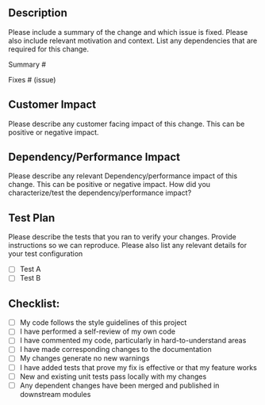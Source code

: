 ## Description

Please include a summary of the change and which issue is fixed. Please also include relevant motivation and context. List any dependencies that are required for this change.

Summary #

Fixes # (issue)

## Customer Impact
Please describe any customer facing impact of this change. This can be positive or negative impact.

## Dependency/Performance Impact
Please describe any relevant Dependency/performance impact of this change. This can be positive or negative impact. How did you characterize/test the dependency/performance impact?

## Test Plan

Please describe the tests that you ran to verify your changes. Provide instructions so we can reproduce. Please also list any relevant details for your test configuration

- [ ] Test A
- [ ] Test B

## Checklist:

- [ ] My code follows the style guidelines of this project
- [ ] I have performed a self-review of my own code
- [ ] I have commented my code, particularly in hard-to-understand areas
- [ ] I have made corresponding changes to the documentation
- [ ] My changes generate no new warnings
- [ ] I have added tests that prove my fix is effective or that my feature works
- [ ] New and existing unit tests pass locally with my changes
- [ ] Any dependent changes have been merged and published in downstream modules
